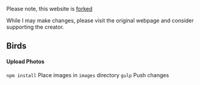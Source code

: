 Please note, this website is [forked](https://github.com/rampatra/photography)

While I may make changes, please visit the original webpage and consider supporting the creator.


## Birds

#### Upload Photos

`npm install`
Place images in `images` directory
`gulp`
Push changes